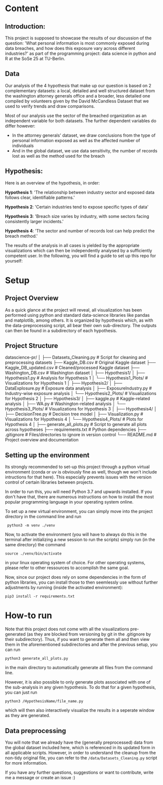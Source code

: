 # Content

## Introduction:
This project is supposed to showcase the results of our discussion of the question:
'What personal information is most commonly exposed during data breaches, and how does this exposure vary across different industries?' as part of the programming project: data science in python and R at the SoSe 25 at TU-Berlin.

## Data
Our analysis of the 4 hypothesis that make up our question is based on 2 complementary datasets:
a local, detailed and well structured dataset from the washington attorney generals office
and a broader, less detailed one compiled by volunteers given by the David McCandless Dataset that
we used to verify trends and draw comparisons.

Most of our analysis use the sector of the breached organization as an independent variable for both datasets.
The further dependent variables do differ however:
- In the attorney generals' dataset, we draw conclusions from the type of personal information exposed as well as the affected number of individuals
- And in the global dataset, we use data sensitivity, the number of records lost as well as the method used for the breach

## Hypothesis:
Here is an overview of the hypothesis, in order:

**Hypothesis 1**: 'The relationship between industry sector and exposed data follows clear, identifiable patterns.' 

**Hypothesis 2**: 'Certain industries tend to expose specific types of data'

**Hypothesis 3**: 'Breach size varies by industry, with some sectors facing consistently larger incidents.'

**Hypothesis 4**: 'The sector and number of records lost can help predict the breach method.'

The results of the analysis in all cases is yielded by the appropriate visualizations which can then be independently analysed by a sufficiently 
competent user. In the following, you will find a guide to set up this repo for yourself:

# Setup
## Project Overview
As a quick glance at the project will reveal, all visualization has been performed using python and standard data-science libraries like pandas and matplotlib, among others. It is organized by hypothesis which, as with the data-preprocessing script, all bear their own sub-directory. 
The outputs can then be found in a subdirectory of each hypothesis.

## Project Structure

datascience-pr/
│
├── Datasets_Cleaning.py # Script for cleaning and preprocessing datasets
├── Kaggle_DB.csv # Original Kaggle dataset
├── Kaggle_DB_updated.csv # Cleaned/processed Kaggle dataset
├── Washington_DB.csv # Washington dataset
│
├── Hypothesis1/
│ ├── Hypothesis1.py # Analysis for Hypothesis 1
│ └── Hypothesis1_Plots/ # Visualizations for Hypothesis 1
│
├── Hypothesis2/
│ ├── DataExplosure.py # Exposure data analysis
│ ├── ExposureIndustry.py # Industry-wise exposure analysis
│ └── Hypothesis2_Plots/ # Visualizations for Hypothesis 2
│
├── Hypothesis3/
│ ├── kaggle.py # Kaggle-related analysis
│ ├── WA.py # Washington-related analysis
│ └── Hypothesis3_Plots/ # Visualizations for Hypothesis 3
│
├── Hypothesis4/
│ ├── DecisionTree.py # Decision tree model
│ ├── Visualization.py # Visualizations for Hypothesis 4
│ └── Hypothesis4_Plots/ # Plots for Hypothesis 4
│
├── generate_all_plots.py # Script to generate all plots across hypotheses
├── requirements.txt # Python dependencies
├── .gitignore # Files/directories to ignore in version control
└── README.md # Project overview and documentation

## Setting up the environment

Its strongly recommended to set-up this project through a python virtual environment (conda or uv is obviously fine as well, though we won't include intructions for that here). This especially prevents issues with the version control of certain libraries between projects.

In order to run this, you will need Python 3.7 and upwards installed. If you don't have that, there are numerous instructions on how to install the most popular programming language in your operating system online.

To set up a new virtual environment, you can simply move into the project directory in the command line and run

` python3 -m venv ./venv`

Now, to activate the environment (you will have to always do this in the terminal after initializing a new session to run the scripts) simply run (in the same directory) the command 

`source ./venv/bin/activate`

in your linux operating system of choice. For other operating systems, please refer to other ressources to accomplish the same goal.

Now, since our project does rely on some dependencies in the form of python libraries, you can install those to then seemlessly use without further adjustments by running (inside the activated environment):

`pip3 install -r requirements.txt`

# How-to run
Note that this project does not come with all the visualizations pre-generated (as they are blocked from versioning by git in the .gitignore by their subdirectory). Thus, if you want to generate them all and then view them in the aforementioned subdirectories and after the previous setup, you can run

`python3 generate_all_plots.py`

in the main directory to automatically generate all files from the command line.

However, it is also possible to only generate plots associated with one of the sub-analysis in any given hypothesis. To do that for a given hypothesis, you can just run 

`python3 /HypothesisName/file_name.py`

which will then also interactively visualize the results in a seperate window as they are generated.

## Data preprocessing

You will note that we already have the (generally preprocessed) data from the global dataset included here, which is referenced in its updated form in all applicable scripts. However, in order to understand the cleanup from the non-tidy original file, you can refer to the 
`/data/Datasets_Cleaning.py` 
script for more information.

If you have any further questions, suggestions or want to contribute, write me a message or create an issue :)